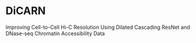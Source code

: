 # DiCARN
Improving Cell-to-Cell Hi-C Resolution Using Dilated Cascading ResNet and DNase-seq Chromatin Accessibility Data
